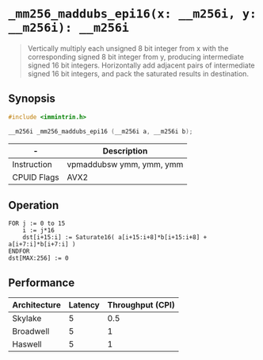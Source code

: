 `_mm256_maddubs_epi16(x: __m256i, y: __m256i): __m256i`
=======================================================

> Vertically multiply each unsigned 8 bit integer from x with the corresponding signed 8 bit integer from y, producing intermediate signed 16 bit integers. Horizontally add adjacent pairs of intermediate signed 16 bit integers, and pack the saturated results in destination.

## Synopsis

```c
#include <immintrin.h>

__m256i _mm256_maddubs_epi16 (__m256i a, __m256i b);
```

| -           | Description              |
| ----------- | ------------------------ |
| Instruction | vpmaddubsw ymm, ymm, ymm |
| CPUID Flags | AVX2                     |

## Operation

```
FOR j := 0 to 15
	i := j*16
	dst[i+15:i] := Saturate16( a[i+15:i+8]*b[i+15:i+8] + a[i+7:i]*b[i+7:i] )
ENDFOR
dst[MAX:256] := 0
```

## Performance

| Architecture | Latency | Throughput (CPI) |
| ------------ | ------- | ---------------- |
| Skylake      | 5       | 0.5              |
| Broadwell    | 5       | 1                |
| Haswell      | 5       | 1                |
